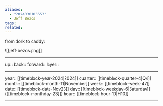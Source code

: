 ```yaml
---
aliases:
  - "2024330103553"
  - Jeff Bezos
tags: 
related:
---
```

from dork to daddy:

![[jeff-bezos.png]]

***

up:: 
back:: 
forward:: 
layer:: 

***

year:: [[timeblock-year-2024|2024]]
quarter:: [[timeblock-quarter-4|Q4]]
month:: [[timeblock-month-11|November]]
week:: [[timeblock-week-47]]
date:: [[timeblock-date-Nov23]]
day:: [[timeblock-weekday-6|Saturday]] ([[timeblock-monthday-23]])
hour:: [[timeblock-hour-10|H10]]

***
